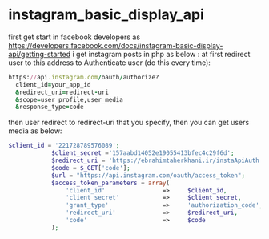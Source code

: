 # instagram_basic_display_api
first get start in facebook developers as https://developers.facebook.com/docs/instagram-basic-display-api/getting-started
i get instagram posts in php as below :
at first redirect user to this address to Authenticate user (do this every time):
```ruby
https://api.instagram.com/oauth/authorize?
  client_id=your_app_id
  &redirect_uri=redirect-uri
  &scope=user_profile,user_media
  &response_type=code
```
then user redirect to redirect-uri that you specify, then you can get users media as below:
```php
$client_id = '221728789576089';
            $client_secret ='157aabd14052e19055413bfec4c29f6d';
            $redirect_uri = 'https://ebrahimtaherkhani.ir/instaApiAuth';
            $code = $_GET['code'];
            $url = "https://api.instagram.com/oauth/access_token";
            $access_token_parameters = array(
                'client_id'                =>     $client_id,
                'client_secret'            =>     $client_secret,
                'grant_type'               =>     'authorization_code',
                'redirect_uri'             =>     $redirect_uri,
                'code'                     =>     $code
            );
```

